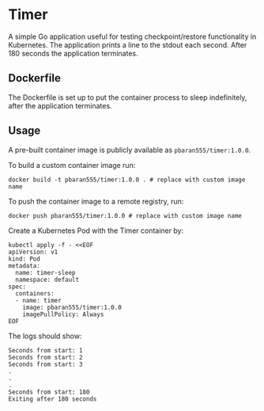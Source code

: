 # Timer
A simple Go application useful for testing checkpoint/restore functionality in Kubernetes. The application prints
a line to the stdout each second. After 180 seconds the application terminates.

## Dockerfile
The Dockerfile is set up to put the container process to sleep indefinitely, after the application terminates.

## Usage
A pre-built container image is publicly available as `pbaran555/timer:1.0.0`.

To build a custom container image run:
```shell
docker build -t pbaran555/timer:1.0.0 . # replace with custom image name
```

To push the container image to a remote registry, run:
```shell
docker push pbaran555/timer:1.0.0 # replace with custom image name
```

Create a Kubernetes Pod with the Timer container by:
```shell
kubectl apply -f - <<EOF
apiVersion: v1
kind: Pod
metadata:
  name: timer-sleep
  namespace: default
spec:
  containers:
  - name: timer
    image: pbaran555/timer:1.0.0
    imagePullPolicy: Always
EOF
```

The logs should show:
```
Seconds from start: 1
Seconds from start: 2
Seconds from start: 3
.
.
.
Seconds from start: 180
Exiting after 180 seconds
```
